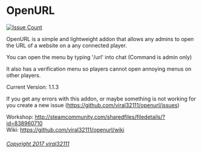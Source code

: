 OpenURL
==========
[![Issue Count](https://codeclimate.com/github/viral32111/openurl/badges/issue_count.svg)](https://github.com/viral32111/openurl/issues)

OpenURL is a simple and lightweight addon that allows any admins to open the URL of a website on a any connected player.

You can open the menu by typing '/url' into chat (Command is admin only)

It also has a verification menu so players cannot open annoying menus on other players.

Current Version: 1.1.3

If you get any errors with this addon, or maybe something is not working for you create a new issue (https://github.com/viral32111/openurl/issues)

Workshop: http://steamcommunity.com/sharedfiles/filedetails/?id=838960710  
Wiki: https://github.com/viral32111/openurl/wiki  

###### [Copyright 2017 viral32111](https://raw.githubusercontent.com/viral32111/openurl/master/LICENSE)
